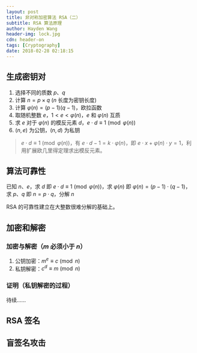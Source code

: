 ```yaml
---
layout: post
title: 非对称加密算法 RSA（二）
subtitle: RSA 算法原理
author: Hayden Wang
header-img: lock.jpg
cdn: header-on
tags: [Cryptography]
date: 2018-02-28 02:18:15
---
```



## 生成密钥对

1. 选择不同的质数 $p$、$q$
2. 计算 $n = p \times q$ ($n$ 长度为密钥长度)
3. 计算 $\varphi(n) = (p-1)(q-1)$，欧拉函数
4. 取随机整数 $e$，$1 < e < \varphi(n)$，$e$ 和 $\varphi(n)$ 互质
5. 求 $e$ 对于 $\varphi(n)$ 的模反元素 $d$，$e \cdot d \equiv 1 \pmod {\varphi(n)}$
6. $(n, e)$ 为公钥，$(n, d)$ 为私钥

> $e \cdot d \equiv 1 \pmod {\varphi(n)}$，有 $e \cdot d -1 = k \cdot \varphi(n)$，即 $e \cdot x + \varphi(n) \cdot y = 1$，利用扩展欧几里得定理求出模反元素。

## 算法可靠性

已知 $n$、$e$，求 $d$
即 $e \cdot d \equiv 1 \pmod {\varphi(n)}$，求 $\varphi(n)$
即 $\varphi(n) = (p-1) \cdot (q-1)$，求 $p$、$q$
即 $n = p \cdot q$，分解 $n$

RSA 的可靠性建立在大整数很难分解的基础上。


## 加密和解密

### 加密与解密（$m$ 必须小于 $n$）
1. 公钥加密：$m^e \equiv c \pmod n$
2. 私钥解密：$c^d \equiv m \pmod n$

### 证明（私钥解密的过程）
待续……

## RSA 签名


## 盲签名攻击